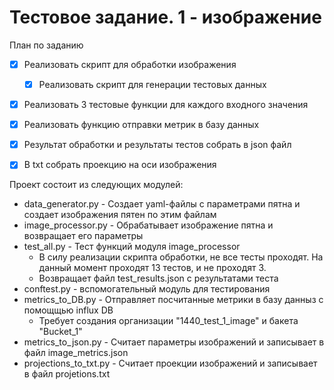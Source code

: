 # Тестовое задание. 1 - изображение

План по заданию
- [x] Реализовать скрипт для обработки изображения
    - [x] Реализовать скрипт для генерации тестовых данных
- [x] Реализовать 3 тестовые функции для каждого входного значения
- [x] Реализовать функцию отправки метрик в базу данных
- [x] Результат обработки и результаты тестов собрать в json файл
- [x] В txt собрать проекцию на оси изображения

 
Проект состоит из следующих модулей:
- data_generator.py - Создает yaml-файлы с параметрами пятна и создает изображения пятен по этим файлам
- image_processor.py - Обрабатывает изображение пятна и возвращает его параметры
- test_all.py - Тест функций модуля image_processor
    - В силу реализации скрипта обработки, не все тесты проходят. На данный момент проходят 13 тестов, и не проходят 3.
    - Возвращает файл test_results.json с результатами теста
- conftest.py - вспомогательный модуль для тестирования
- metrics_to_DB.py - Отправляет посчитанные метрики в базу данныз с помощщью influx DB
    - Требует создания организации "1440_test_1_image" и бакета "Bucket_1"
- metrics_to_json.py - Считает параметры изображений и записывает в файл image_metrics.json 
- projections_to_txt.py - Считает проекции изображений и записывает в файл projetions.txt
